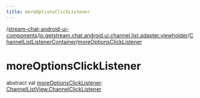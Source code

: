 ```yaml
---
title: moreOptionsClickListener
---
```

/[stream-chat-android-ui-components](../../index.md)/[io.getstream.chat.android.ui.channel.list.adapter.viewholder](../index.md)/[ChannelListListenerContainer](index.md)/[moreOptionsClickListener](moreOptionsClickListener.md)  
  
  
  
# moreOptionsClickListener  
abstract val [moreOptionsClickListener](moreOptionsClickListener.md): [ChannelListView.ChannelClickListener](../../io.getstream.chat.android.ui.channel.list/ChannelListView/ChannelClickListener/index.md)
